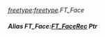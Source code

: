 _[freetype](../../modules/freetype/freetype-module.md):[freetype](../../modules/freetype/freetype-module.md).FT\_Face_
##### Alias FT\_Face:[FT_FaceRec](../../modules/freetype/freetype-ft_facerec.md) Ptr
